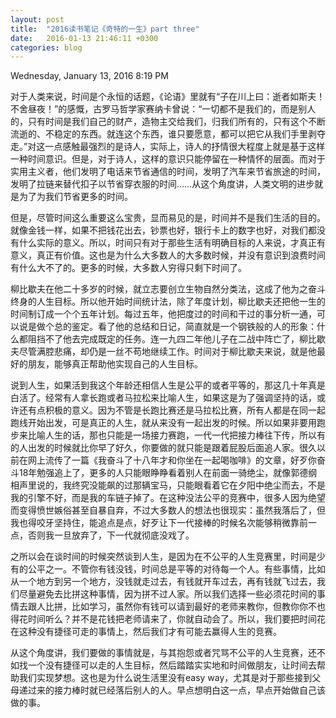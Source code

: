 ```yaml
---
layout: post
title:  "2016读书笔记《奇特的一生》part three"
date:   2016-01-13 21:46:11 +0300
categories: blog
---
```

Wednesday, January 13, 2016 8:19 PM

对于人类来说，时间是个永恒的话题，《论语》里就有“子在川上曰：逝者如斯夫！不舍昼夜！”的感慨，古罗马哲学家赛纳卡曾说：“一切都不是我们的，而是别人的，只有时间是我们自己的财产，造物主交给我们，归我们所有的，只有这个不断流逝的、不稳定的东西。就连这个东西，谁只要愿意，都可以把它从我们手里剥夺走。”对这一点感触最强烈的是诗人，实际上，诗人的抒情很大程度上就是基于这样一种时间意识。但是，对于诗人，这样的意识只能停留在一种情怀的层面。而对于实用主义者，他们发明了电话来节省通信的时间，发明了汽车来节省旅途的时间，发明了拉链来替代扣子以节省穿衣服的时间……从这个角度讲，人类文明的进步就是为了为我们节省更多的时间。

但是，尽管时间这么重要这么宝贵，显而易见的是，时间并不是我们生活的目的。就像金钱一样，如果不把钱花出去，钞票也好，银行卡上的数字也好，对我们都没有什么实际的意义。所以，时间只有对于那些生活有明确目标的人来说，才真正有意义，真正有价值。这也是为什么大多数人的大多数时候，并没有意识到浪费时间有什么大不了的。更多的时候，大多数人穷得只剩下时间了。

柳比歇夫在他二十多岁的时候，就立志要创立生物自然分类法，这成了他为之奋斗终身的人生目标。所以他开始时间统计法，除了年度计划，柳比歇夫还把他一生的时间制订成一个个五年计划。每过五年，他把度过的时间和干过的事分析一通，可以说是做个总的鉴定。看了他的总结和日记，简直就是一个钢铁般的人的形象：什么都阻挡不了他去完成既定的任务。连一九四二年他儿子在二战中阵亡了，柳比歇夫尽管满腔悲痛，却仍是一丝不苟地继续工作。时间对于柳比歇夫来说，就是他最好的朋友，能够真正帮助他实现自己的人生目标。

说到人生，如果活到我这个年龄还相信人生是公平的或者平等的，那这几十年真是白活了。经常有人拿长跑或者马拉松来比喻人生，如果这是为了强调坚持的话，或许还有点积极的意义。因为不管是长跑比赛还是马拉松比赛，所有人都是在同一起跑线开始出发，可是真正的人生，就从来没有一起出发的时候。所以如果非要用跑步来比喻人生的话，那也只能是一场接力赛跑，一代一代把接力棒往下传，所以有的人出发的时候就比你早了好久，你要做的就只能是跟着屁股后面追人家。很久以前在网上流传了一篇《我奋斗了十八年才和你坐在一起喝咖啡》的文章，好歹你奋斗18年勉强追上了，更多的人只能眼睁睁看着别人在前面一骑绝尘，就像郭德纲相声里说的，我终究没能飙的过那辆宝马，只能眼看着它在夕阳中绝尘而去，不是我的引擎不好，而是我的车链子掉了。在这种没法公平的竞赛中，很多人因为绝望而变得愤世嫉俗甚至自暴自弃，不过大多数人的想法也很现实：虽然我落后了，但我也得咬牙坚持住，能追点是点，好歹让下一代接棒的时候名次能够稍微靠前一点，否则我一旦放弃了，下一代就彻底没戏了。

之所以会在谈时间的时候突然谈到人生，是因为在不公平的人生竞赛里，时间是少有的公平之一。不管你有钱没钱，时间总是平等的对待每一个人。有些事情，比如从一个地方到另一个地方，没钱就走过去，有钱就开车过去，再有钱就飞过去，我们尽量避免去比拼这种事情，因为拼不过人家。所以我们选择一些必须花时间的事情去跟人比拼，比如学习，虽然你有钱可以请到最好的老师来教你，但教你你不也得花时间听么？并不是花钱把老师请来了，你就自动会了。所以，我们要把时间花在这种没有捷径可走的事情上，然后我们才有可能去赢得人生的竞赛。

从这个角度讲，我们要做的事情就是，与其抱怨或者咒骂不公平的人生竞赛，还不如找一个没有捷径可以走的人生目标，然后踏踏实实地和时间做朋友，让时间去帮助我们实现梦想。这也是为什么说生活里没有easy way，尤其是对于那些接到父母递过来的接力棒时就已经落后别人的人。早点想明白这一点，早点开始做自己该做的事。
